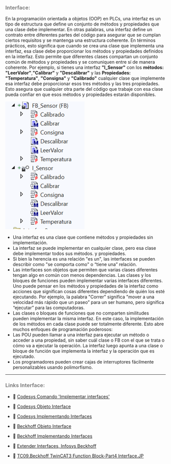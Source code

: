 ### <span style="color:grey">Interface:</span>

En la programación orientada a objetos (OOP) en PLCs, una interfaz es un tipo de estructura que define un conjunto de métodos y propiedades que una clase debe implementar. En otras palabras, una interfaz define un contrato entre diferentes partes del código para asegurar que se cumplan ciertos requisitos y se mantenga una estructura coherente. En términos prácticos, esto significa que cuando se crea una clase que implementa una interfaz, esa clase debe proporcionar los métodos y propiedades definidos en la interfaz. Esto permite que diferentes clases compartan un conjunto común de métodos y propiedades y se comuniquen entre sí de manera coherente. Por ejemplo, si tienes una interfaz **"I_Sensor"** con los **métodos:** **"LeerValor"**,**"Calibrar"** y **"Descalibrar"** y las **Propiedades:** **"Temperatura"**, **"Consigna"** y **"Calibrado"** cualquier clase que implemente esa interfaz debe proporcionar esos tres métodos y las tres propiedades. Esto asegura que cualquier otra parte del código que trabaje con esa clase pueda confiar en que esos métodos y propiedades estarán disponibles.

![Interface](../imagenes/I_Sensor.png)

- Una interfaz es una clase que contiene métodos y propiedades sin implementación. 
- La interfaz se puede implementar en cualquier clase, pero esa clase debe implementar todos sus métodos.
y propiedades.
- Si bien la herencia es una relación "es un", las interfaces se pueden describir como "se comporta como" o
“tiene una” relación.
- Las interfaces son objetos que permiten que varias clases diferentes tengan algo en común con
menos dependencias. Las clases y los bloques de funciones pueden implementar varias interfaces diferentes.
Uno puede pensar en los métodos y propiedades de la interfaz como acciones que significan cosas diferentes
dependiendo de quién los esté ejecutando. Por ejemplo, la palabra "Correr" significa "mover a una velocidad
más rápido que un paseo” para un ser humano, pero significa “ejecutar” para las computadoras.
- Las clases o bloques de funciones que no comparten similitudes pueden implementar la misma interfaz. En este
caso, la implementación de los métodos en cada clase puede ser totalmente diferente. Esto abre
muchos enfoques de programación poderosos:
- Las POU pueden llamar a una interfaz para ejecutar un método o acceder a una propiedad, sin saber cuál
clase o FB con el que se trata o cómo va a ejecutar la operación. 
La interfaz luego apunta a una clase o bloque de función que implementa la interfaz y la operación
que es ejecutado.
- Los programadores pueden crear cajas de interruptores fácilmente personalizables usando polimorfismo.
***
### <span style="color:grey">Links Interface:</span>

- 🔗 [Codesys Comando 'Implementar interfaces'](https://help.codesys.com/api-content/2/codesys/3.5.12.0/en/_cds_cmd_implement_interfaces/)

- 🔗 [Codesys Objeto Interface](https://help.codesys.com/api-content/2/codesys/3.5.13.0/en/_cds_obj_interface/)

- 🔗 [Codesys Implementando Interfaces](https://help.codesys.com/api-content/2/codesys/3.5.12.0/en/_cds_implementing_interface/)

- 🔗 [Beckhoff Objeto Interface](https://infosys.beckhoff.com/english.php?content=../content/1033/tc3_plc_intro/4256428299.html&id=)

- 🔗 [Beckhoff Implementando Interfaces](https://infosys.beckhoff.com/english.php?content=../content/1033/tc3_plc_intro/4262436875.html&id=)

- 🔗 [Extender Interfaces, Infosys Beckhoff](https://infosys.beckhoff.com/content/1033/tc3_plc_intro/2527343499.html?id=365591094627259992)

- 🔗 [TC09.Beckhoff TwinCAT3 Function Block-Part4 Interface.JP](https://www.youtube.com/watch?v=SAGchtGi3-o)